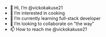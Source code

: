- 👋 Hi, I’m @vickokakuse21
- 👀 I’m interested in cooking
- 🌱 I’m currently learning full-stack developer
- 💞️ I’m looking to collaborate on "the way"
- 📫 How to reach me @vickokakuse21

<!---
vickokakuse21/vickokakuse21 is a ✨ special ✨ repository because its `README.md` (this file) appears on your GitHub profile.
You can click the Preview link to take a look at your changes.
--->
